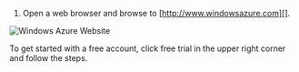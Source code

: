 1. Open a web browser and browse to [http://www.windowsazure.com][].
 
 ![Windows Azure Website][]

 To get started with a free account, click free trial in the upper right corner and follow the steps.

[http://www.windowsazure.com]: http://www.windowsazure.com
[Windows Azure Website]: ../media/create-account-01.png
 